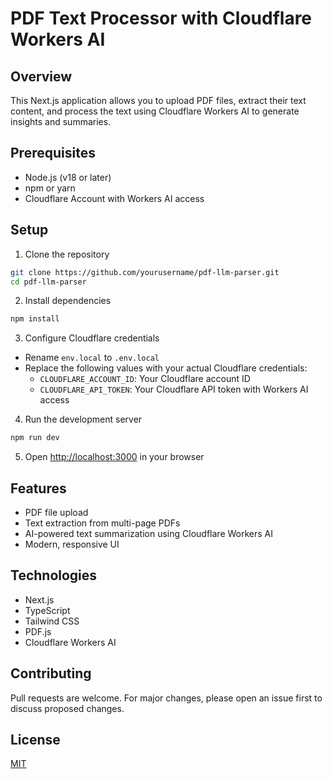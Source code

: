 # PDF Text Processor with Cloudflare Workers AI

## Overview
This Next.js application allows you to upload PDF files, extract their text content, and process the text using Cloudflare Workers AI to generate insights and summaries.

## Prerequisites
- Node.js (v18 or later)
- npm or yarn
- Cloudflare Account with Workers AI access

## Setup

1. Clone the repository
```bash
git clone https://github.com/yourusername/pdf-llm-parser.git
cd pdf-llm-parser
```

2. Install dependencies
```bash
npm install
```

3. Configure Cloudflare credentials
- Rename `env.local` to `.env.local`
- Replace the following values with your actual Cloudflare credentials:
  - `CLOUDFLARE_ACCOUNT_ID`: Your Cloudflare account ID
  - `CLOUDFLARE_API_TOKEN`: Your Cloudflare API token with Workers AI access

4. Run the development server
```bash
npm run dev
```

5. Open [http://localhost:3000](http://localhost:3000) in your browser

## Features
- PDF file upload
- Text extraction from multi-page PDFs
- AI-powered text summarization using Cloudflare Workers AI
- Modern, responsive UI

## Technologies
- Next.js
- TypeScript
- Tailwind CSS
- PDF.js
- Cloudflare Workers AI

## Contributing
Pull requests are welcome. For major changes, please open an issue first to discuss proposed changes.

## License
[MIT](https://choosealicense.com/licenses/mit/)
